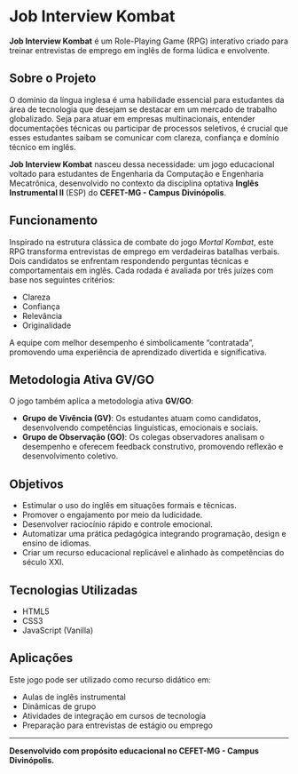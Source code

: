 # Job Interview Kombat

**Job Interview Kombat** é um Role-Playing Game (RPG) interativo criado para treinar entrevistas de emprego em inglês de forma lúdica e envolvente.

## Sobre o Projeto

O domínio da língua inglesa é uma habilidade essencial para estudantes da área de tecnologia que desejam se destacar em um mercado de trabalho globalizado. Seja para atuar em empresas multinacionais, entender documentações técnicas ou participar de processos seletivos, é crucial que esses estudantes saibam se comunicar com clareza, confiança e domínio técnico em inglês.

**Job Interview Kombat** nasceu dessa necessidade: um jogo educacional voltado para estudantes de Engenharia da Computação e Engenharia Mecatrônica, desenvolvido no contexto da disciplina optativa **Inglês Instrumental II** (ESP) do **CEFET-MG - Campus Divinópolis**.

## Funcionamento

Inspirado na estrutura clássica de combate do jogo *Mortal Kombat*, este RPG transforma entrevistas de emprego em verdadeiras batalhas verbais. Dois candidatos se enfrentam respondendo perguntas técnicas e comportamentais em inglês. Cada rodada é avaliada por três juízes com base nos seguintes critérios:

- Clareza
- Confiança
- Relevância
- Originalidade

A equipe com melhor desempenho é simbolicamente “contratada”, promovendo uma experiência de aprendizado divertida e significativa.

## Metodologia Ativa GV/GO

O jogo também aplica a metodologia ativa **GV/GO**:

- **Grupo de Vivência (GV)**: Os estudantes atuam como candidatos, desenvolvendo competências linguísticas, emocionais e sociais.
- **Grupo de Observação (GO)**: Os colegas observadores analisam o desempenho e oferecem feedback construtivo, promovendo reflexão e desenvolvimento coletivo.

## Objetivos

- Estimular o uso do inglês em situações formais e técnicas.
- Promover o engajamento por meio da ludicidade.
- Desenvolver raciocínio rápido e controle emocional.
- Automatizar uma prática pedagógica integrando programação, design e ensino de idiomas.
- Criar um recurso educacional replicável e alinhado às competências do século XXI.

## Tecnologias Utilizadas

- HTML5
- CSS3
- JavaScript (Vanilla)

## Aplicações

Este jogo pode ser utilizado como recurso didático em:

- Aulas de inglês instrumental
- Dinâmicas de grupo
- Atividades de integração em cursos de tecnologia
- Preparação para entrevistas de estágio ou emprego

---

**Desenvolvido com propósito educacional no CEFET-MG - Campus Divinópolis.**
